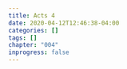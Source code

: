 ```yaml
---
title: Acts 4
date: 2020-04-12T12:46:38-04:00
categories: []
tags: []
chapter: "004"
inprogress: false
---
```


